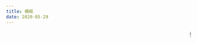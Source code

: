 ```yaml
---
title: 模板
date: 2020-05-29
---
```


<!-- 滚动 -->
<marquee>
张文强
</marquee>
<!-- 标题开始 -->
<!-- 名人名言 -->
<Boxx  />
<!-- tip 样式 -->
<Boxx type='tip' title='tip 标题' content='tip 内容'/>
<!-- warning 样式 -->
<Boxx type='warning' title='warning 标题' content='warning 内容'/>
<!-- danger 样式 -->
<Boxx type='danger' title='danger 标题' content='danger 内容'/>
<!-- 标题结束 -->


<Boxx type='tip' title='测试自动化部署'/>